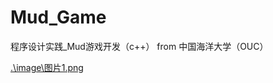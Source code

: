 # Mud_Game
程序设计实践_Mud游戏开发（c++）
from 中国海洋大学（OUC）

[.\image\图片1.png](https://github.com/KaiFengLikeWritingCode/Mud_Game/blob/master/image/%E5%9B%BE%E7%89%871.png)
